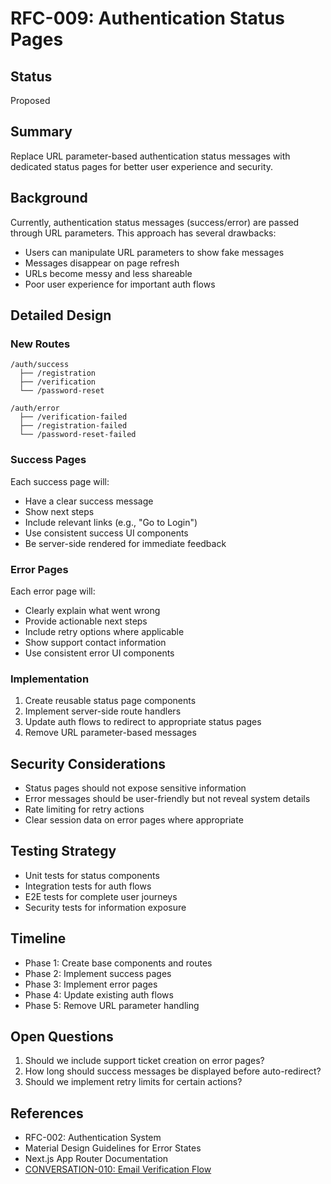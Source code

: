 # RFC-009: Authentication Status Pages

## Status
Proposed

## Summary
Replace URL parameter-based authentication status messages with dedicated status pages for better user experience and security.

## Background
Currently, authentication status messages (success/error) are passed through URL parameters. This approach has several drawbacks:
- Users can manipulate URL parameters to show fake messages
- Messages disappear on page refresh
- URLs become messy and less shareable
- Poor user experience for important auth flows

## Detailed Design

### New Routes
```
/auth/success
  ├── /registration
  ├── /verification
  └── /password-reset

/auth/error
  ├── /verification-failed
  ├── /registration-failed
  └── /password-reset-failed
```

### Success Pages
Each success page will:
- Have a clear success message
- Show next steps
- Include relevant links (e.g., "Go to Login")
- Use consistent success UI components
- Be server-side rendered for immediate feedback

### Error Pages
Each error page will:
- Clearly explain what went wrong
- Provide actionable next steps
- Include retry options where applicable
- Show support contact information
- Use consistent error UI components

### Implementation
1. Create reusable status page components
2. Implement server-side route handlers
3. Update auth flows to redirect to appropriate status pages
4. Remove URL parameter-based messages

## Security Considerations
- Status pages should not expose sensitive information
- Error messages should be user-friendly but not reveal system details
- Rate limiting for retry actions
- Clear session data on error pages where appropriate

## Testing Strategy
- Unit tests for status components
- Integration tests for auth flows
- E2E tests for complete user journeys
- Security tests for information exposure

## Timeline
- Phase 1: Create base components and routes
- Phase 2: Implement success pages
- Phase 3: Implement error pages
- Phase 4: Update existing auth flows
- Phase 5: Remove URL parameter handling

## Open Questions
1. Should we include support ticket creation on error pages?
2. How long should success messages be displayed before auto-redirect?
3. Should we implement retry limits for certain actions?

## References
- RFC-002: Authentication System
- Material Design Guidelines for Error States
- Next.js App Router Documentation
- [CONVERSATION-010: Email Verification Flow](../conversations/CONVERSATION-010-Email-Verification-Flow.md) 
